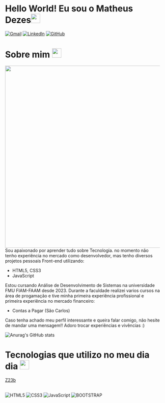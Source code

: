 <h1 align="left">Hello World!  Eu sou o Matheus Dezes<img src="https://raw.githubusercontent.com/kaueMarques/kaueMarques/master/hi.gif" width="30px"></h1>

[![Gmail](https://img.shields.io/badge/Gmail-D14836?style=for-the-badge&logo=gmail&logoColor=white)](mailto:mateodezes@gmail.com)
[![Linkedln](https://img.shields.io/badge/LinkedIn-0077B5?style=for-the-badge&logo=linkedin&logoColor=white)](https://www.linkedin.com/in/matheus-r-dezes-555b52264)
[![GitHub](https://img.shields.io/badge/GitHub-100000?style=for-the-badge&logo=github&logoColor=white)](https://github.com/MatheusDezes?tab=repositories)

<h1 align="left">Sobre mim <img src="https://i.gifer.com/ZNec.gif" width="30px"></h1>

<img align="right" height="590em" src="https://raw.githubusercontent.com/gist/MatheusDezes/96ea0dc3b591382c38bc75df7b7eba30/raw/6a73667eae3f7afa6cd1b655fa6ace8758394ab1/github.card.svg">

<p>Sou apaixonado por aprender tudo sobre Tecnologia. no momento não tenho experiência no mercado como desenvolvedor, mas tenho diversos projetos pessoais Front-end utilizando:

- HTML5, CSS3
- JavaScript

Estou cursando Análise de Desenvolvimento de Sistemas na universidade FMU FIAM-FAAM desde 2023. Durante a faculdade realizei varios cursos na área de progamação e tive minha primeira experiência profissional e primeira experiência no mercado financeiro: 

- Contas a Pagar (São Carlos)

Caso tenha achado meu perfil interessante e queira falar comigo, não hesite de mandar uma mensagem!! Adoro trocar experiências e vivências :)
</p>

![Anurag's GitHub stats](https://github-readme-stats.vercel.app/api?username=MatheusDezes&show_icons=true&theme=tokyonight)

<h1 align="left">Tecnologias que utilizo no meu dia dia <img src="https://i.gifer.com/Z23b.gif" width="30px"></h1>

[Z23b](https://github.com/MatheusDezes/MatheusDezes/assets/165702309/ac098147-3677-428c-924c-17b6e80a48c8)

<div style="display: inline_block"></br>
<img align="center" alt="HTML5" src="https://img.shields.io/badge/HTML5-E34F26?style=for-the-badge&logo=html5&logoColor=white">
<img align="center" alt="CSS3" src="https://img.shields.io/badge/CSS3-1572B6?style=for-the-badge&logo=css3&logoColor=white">
<img align="center" alt="JavaScript" src="https://img.shields.io/badge/JavaScript-F7DF1E?style=for-the-badge&logo=javascript&logoColor=black">
<img align="center" alt="BOOTSTRAP" src="https://img.shields.io/badge/Bootstrap-563D7C?style=for-the-badge&logo=bootstrap&logoColor=white">
</div>
